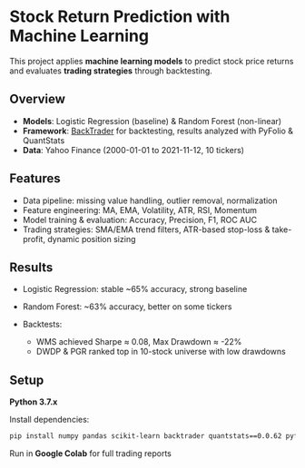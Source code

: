 # Stock Return Prediction with Machine Learning

This project applies **machine learning models** to predict stock price returns and evaluates **trading strategies** through backtesting.


## Overview

* **Models**: Logistic Regression (baseline) & Random Forest (non-linear)
* **Framework**: [BackTrader](https://www.backtrader.com/) for backtesting, results analyzed with PyFolio & QuantStats
* **Data**: Yahoo Finance (2000-01-01 to 2021-11-12, 10 tickers)


## Features

* Data pipeline: missing value handling, outlier removal, normalization
* Feature engineering: MA, EMA, Volatility, ATR, RSI, Momentum
* Model training & evaluation: Accuracy, Precision, F1, ROC AUC
* Trading strategies: SMA/EMA trend filters, ATR-based stop-loss & take-profit, dynamic position sizing


## Results

* Logistic Regression: stable \~65% accuracy, strong baseline
* Random Forest: \~63% accuracy, better on some tickers
* Backtests:

  * WMS achieved Sharpe ≈ 0.08, Max Drawdown ≈ -22%
  * DWDP & PGR ranked top in 10-stock universe with low drawdowns


## Setup

**Python 3.7.x**

Install dependencies:

```bash
pip install numpy pandas scikit-learn backtrader quantstats==0.0.62 pyfolio yfinance
```

Run in **Google Colab** for full trading reports
